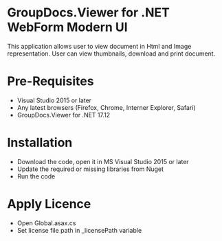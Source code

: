 

# GroupDocs.Viewer for .NET WebForm Modern UI

This application allows user to view document in Html and Image representation. User can view thumbnails, download and print document.

# Pre-Requisites

* Visual Studio 2015 or later
* Any latest browsers (Firefox, Chrome, Interner Explorer, Safari)
* GroupDocs.Viewer for .NET 17.12

# Installation

* Download the code, open it in MS Visual Studio 2015 or later
* Update the required or missing libraries from Nuget
* Run the code

# Apply Licence

* Open Global.asax.cs
* Set license file path in _licensePath variable
